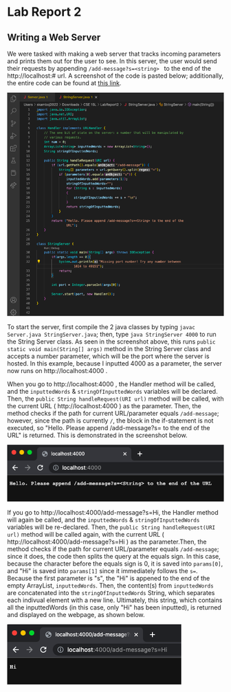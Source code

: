 # Lab Report 2

## Writing a Web Server

We were tasked with making a web server that tracks incoming parameters and prints them out for the user to see. In this server, the user would send their requests by appending `/add-message?s=<string> ` to the end of the http://localhost:# url. A screenshot of the code is pasted below; additionally, the entire code can be found at [this link](https://github.com/SiyaKamboj/cse15l-lab-reports/tree/main/LabReport2).

![Image](images/String_Server_Code.png)

To start the server, first compile the 2 java classes by typing `javac Server.java StringServer.java`; then, type `java StringServer 4000` to run the String Server class. As seen in the screenshot above, this runs `public static void main(String[] args)` method in the String Server class and accepts a number parameter, which will be the port where the server is hosted. In this example, because I inputted 4000 as a parameter, the server now runs on http://localhost:4000 . 

When you go to http://localhost:4000 , the Handler method will be called, and the `inputtedWords` & `stringOfInputtedWords` variables will be declared. Then, the `public String handleRequest(URI url)` method will be called, with the current URL ( http://localhost:4000 ) as the parameter. Then, the method checks if the path for current URL/parameter equals `/add-message`; however, since the path is currently `/`, the block in the if-statement is not executed, so "Hello. Please append /add-message?s=<String> to the end of the URL" is returned. This is demonstrated in the screenshot below. 
  
![Image](images/Pls_Append.png)
  
If you go to http://localhost:4000/add-message?s=Hi, the Handler method will again be called, and the `inputtedWords` & `stringOfInputtedWords` variables will be re-declared. Then, the `public String handleRequest(URI url)` method will be called again, with the current URL ( http://localhost:4000/add-message?s=Hi ) as the parameter.Then, the method checks if the path for current URL/parameter equals `/add-message`; since it does, the code then splits the query at the equals sign. In this case, because the character before the equals sign is 0, it is saved into `params[0]`, and "Hi" is saved into `params[1]` since it immediately follows the `s=`. Because the first parameter is "s", the "Hi" is appened to the end of the empty ArrayList, `inputtedWords`. Then, the content(s) from `inputtedWords` are concatenated into the `stringOfInputtedWords` String, which separates each indivual element with a new line. Ultimately, this string, which contains all the inputtedWords (in this case, only "Hi" has been inputted), is returned and displayed on the webpage, as shown below.
  
![Image](images/Hi.png)
  

